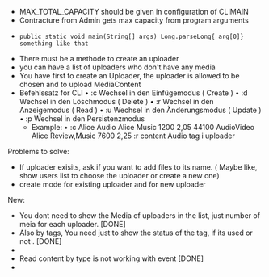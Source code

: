 - MAX_TOTAL_CAPACITY should be given in configuration of CLIMAIN 
- Contracture from Admin gets max capacity from program arguments
-     public static void main(String[] args) Long.parseLong{ arg[0]} something like that
- There must be a methode to create an uploader
- you can have a list of uploaders who don't have any media
- You have first to create an Uploader, the uploader is allowed to be chosen and to upload MediaContent
- Befehlssatz for CLI
  • :c Wechsel in den Einfügemodus ( Create )
  • :d Wechsel in den Löschmodus ( Delete )
  • :r Wechsel in den Anzeigemodus ( Read )
  • :u Wechsel in den Änderungsmodus ( Update )
  • :p Wechsel in den Persistenzmodus 
  - Example:
  • :c
    Alice
    Audio Alice Music 1200 2,05 44100
    AudioVideo Alice Review,Music 7600 2,25
    :r
    content Audio
    tag i
    uploader


Problems to solve:
- If uploader exisits, ask if you want to add files to its name.
  ( Maybe like, show users list to choose the uploader or create a new one)
- create mode for existing uploader and for new uploader


New:
- You dont need to show the Media of uploaders in the list, just number of meia for each uploader. [DONE]
- Also by tags, You need just to show the status of the tag, if its used or not . [DONE]
- 
- Read content by type is not working with event [DONE]
- 
